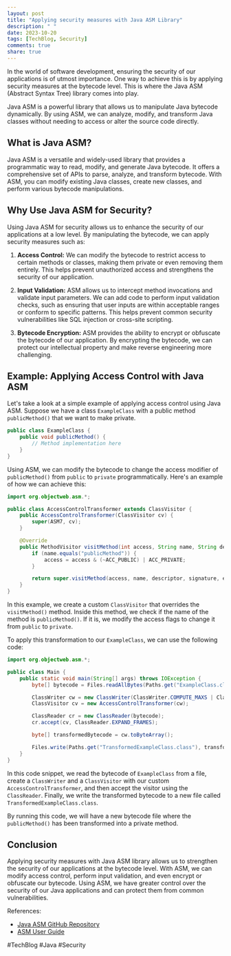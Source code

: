 ```yaml
---
layout: post
title: "Applying security measures with Java ASM Library"
description: " "
date: 2023-10-20
tags: [TechBlog, Security]
comments: true
share: true
---
```


In the world of software development, ensuring the security of our applications is of utmost importance. One way to achieve this is by applying security measures at the bytecode level. This is where the Java ASM (Abstract Syntax Tree) library comes into play.

Java ASM is a powerful library that allows us to manipulate Java bytecode dynamically. By using ASM, we can analyze, modify, and transform Java classes without needing to access or alter the source code directly.

## What is Java ASM?

Java ASM is a versatile and widely-used library that provides a programmatic way to read, modify, and generate Java bytecode. It offers a comprehensive set of APIs to parse, analyze, and transform bytecode. With ASM, you can modify existing Java classes, create new classes, and perform various bytecode manipulations.

## Why Use Java ASM for Security?

Using Java ASM for security allows us to enhance the security of our applications at a low level. By manipulating the bytecode, we can apply security measures such as:

1. **Access Control:** We can modify the bytecode to restrict access to certain methods or classes, making them private or even removing them entirely. This helps prevent unauthorized access and strengthens the security of our application.

2. **Input Validation:** ASM allows us to intercept method invocations and validate input parameters. We can add code to perform input validation checks, such as ensuring that user inputs are within acceptable ranges or conform to specific patterns. This helps prevent common security vulnerabilities like SQL injection or cross-site scripting.

3. **Bytecode Encryption:** ASM provides the ability to encrypt or obfuscate the bytecode of our application. By encrypting the bytecode, we can protect our intellectual property and make reverse engineering more challenging.

## Example: Applying Access Control with Java ASM

Let's take a look at a simple example of applying access control using Java ASM. Suppose we have a class `ExampleClass` with a public method `publicMethod()` that we want to make private.

```java
public class ExampleClass {
    public void publicMethod() {
        // Method implementation here
    }
}
```

Using ASM, we can modify the bytecode to change the access modifier of `publicMethod()` from `public` to `private` programmatically. Here's an example of how we can achieve this:

```java
import org.objectweb.asm.*;

public class AccessControlTransformer extends ClassVisitor {
    public AccessControlTransformer(ClassVisitor cv) {
        super(ASM7, cv);
    }

    @Override
    public MethodVisitor visitMethod(int access, String name, String descriptor, String signature, String[] exceptions) {
        if (name.equals("publicMethod")) {
            access = access & (~ACC_PUBLIC) | ACC_PRIVATE;
        }

        return super.visitMethod(access, name, descriptor, signature, exceptions);
    }
}

```

In this example, we create a custom `ClassVisitor` that overrides the `visitMethod()` method. Inside this method, we check if the name of the method is `publicMethod()`. If it is, we modify the access flags to change it from `public` to `private`.

To apply this transformation to our `ExampleClass`, we can use the following code:

```java
import org.objectweb.asm.*;

public class Main {
    public static void main(String[] args) throws IOException {
        byte[] bytecode = Files.readAllBytes(Paths.get("ExampleClass.class"));

        ClassWriter cw = new ClassWriter(ClassWriter.COMPUTE_MAXS | ClassWriter.COMPUTE_FRAMES);
        ClassVisitor cv = new AccessControlTransformer(cw);

        ClassReader cr = new ClassReader(bytecode);
        cr.accept(cv, ClassReader.EXPAND_FRAMES);

        byte[] transformedBytecode = cw.toByteArray();

        Files.write(Paths.get("TransformedExampleClass.class"), transformedBytecode);
    }
}
```

In this code snippet, we read the bytecode of `ExampleClass` from a file, create a `ClassWriter` and a `ClassVisitor` with our custom `AccessControlTransformer`, and then accept the visitor using the `ClassReader`. Finally, we write the transformed bytecode to a new file called `TransformedExampleClass.class`.

By running this code, we will have a new bytecode file where the `publicMethod()` has been transformed into a private method.

## Conclusion

Applying security measures with Java ASM library allows us to strengthen the security of our applications at the bytecode level. With ASM, we can modify access control, perform input validation, and even encrypt or obfuscate our bytecode. Using ASM, we have greater control over the security of our Java applications and can protect them from common vulnerabilities.

References:
- [Java ASM GitHub Repository](https://github.com/asm/asm)
- [ASM User Guide](https://asm.ow2.io/asm4-guide.pdf)

#TechBlog #Java #Security